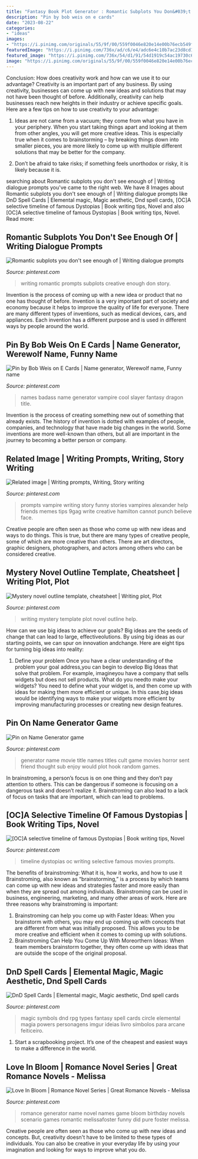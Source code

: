 ```yaml
---
title: "Fantasy Book Plot Generator : Romantic Subplots You Don&#039;t See Enough Of"
description: "Pin by bob weis on e cards"
date: "2023-08-22"
categories:
- "ideas"
images:
- "https://i.pinimg.com/originals/55/9f/00/559f0046e820e14e00b76ecb549fce27.jpg"
featuredImage: "https://i.pinimg.com/736x/ad/c6/e4/adc6e4c10b7ac23d8cd1e653a6dd92f9--have-fun-seaside.jpg"
featured_image: "https://i.pinimg.com/736x/54/d1/91/54d1919c54ac19730c6c3893f00fb31a.jpg"
image: "https://i.pinimg.com/originals/55/9f/00/559f0046e820e14e00b76ecb549fce27.jpg"
---
```



Conclusion: How does creativity work and how can we use it to our advantage?
Creativity is an important part of any business. By using creativity, businesses can come up with new ideas and solutions that may not have been thought of before. Additionally, creativity can help businesses reach new heights in their industry or achieve specific goals. Here are a few tips on how to use creativity to your advantage: 
1. Ideas are not came from a vacuum; they come from what you have in your periphery. When you start taking things apart and looking at them from other angles, you will get more creative ideas. This is especially true when it comes to brainstorming – by breaking things down into smaller pieces, you are more likely to come up with multiple different solutions that may be better for the company. 

2. Don’t be afraid to take risks; if something feels unorthodox or risky, it is likely because it is.

	

		
searching about Romantic subplots you don&#039;t see enough of | Writing dialogue prompts you've came to the right web. We have 8 Images about Romantic subplots you don&#039;t see enough of | Writing dialogue prompts like DnD Spell Cards | Elemental magic, Magic aesthetic, Dnd spell cards, [OC]A selective timeline of famous Dystopias | Book writing tips, Novel and also [OC]A selective timeline of famous Dystopias | Book writing tips, Novel. Read more:
		
    
## Romantic Subplots You Don&#039;t See Enough Of | Writing Dialogue Prompts

<img loading=lazy src="https://i.pinimg.com/736x/85/06/61/8506612169f336f6d69b48240cf55f47--romantic-writing-prompts-story-inspiration.jpg" onerror="this.onerror=null;this.src='https://tse1.mm.bing.net/th?id=OIP.Tn8EObHELr4eN9BdVTW0kAELDp&amp;pid=15.1';" alt="Romantic subplots you don&#039;t see enough of | Writing dialogue prompts">

_Source: pinterest.com_

>writing romantic prompts subplots creative enough don story. 

	

Invention is the process of coming up with a new idea or product that no one has thought of before. Invention is a very important part of society and economy because it helps to improve the quality of life for everyone. There are many different types of inventions, such as medical devices, cars, and appliances. Each invention has a different purpose and is used in different ways by people around the world.

    
## Pin By Bob Weis On E Cards | Name Generator, Werewolf Name, Funny Name

<img loading=lazy src="https://i.pinimg.com/originals/55/9f/00/559f0046e820e14e00b76ecb549fce27.jpg" onerror="this.onerror=null;this.src='https://tse3.mm.bing.net/th?id=OIP.Qc_YKVW1Q5AsvWvkbctrPwHaFi&amp;pid=15.1';" alt="Pin by Bob Weis on E Cards | Name generator, Werewolf name, Funny name">

_Source: pinterest.com_

>names badass name generator vampire cool slayer fantasy dragon title. 

	

Invention is the process of creating something new out of something that already exists. The history of invention is dotted with examples of people, companies, and technology that have made big changes in the world. Some inventions are more well-known than others, but all are important in the journey to becoming a better person or company.

    
## Related Image | Writing Prompts, Writing, Story Writing

<img loading=lazy src="https://i.pinimg.com/originals/1e/dd/14/1edd1485624f9d647285f0d139a8c041.jpg" onerror="this.onerror=null;this.src='https://tse1.mm.bing.net/th?id=OIP.kXsK0dzYs1fvUKaygRnnqQHaKC&amp;pid=15.1';" alt="Related image | Writing prompts, Writing, Story writing">

_Source: pinterest.com_

>prompts vampire writing story funny stories vampires alexander help friends memes tips 9gag write creative hamilton cannot punch believe face. 

	

Creative people are often seen as those who come up with new ideas and ways to do things. This is true, but there are many types of creative people, some of which are more creative than others. There are art directors, graphic designers, photographers, and actors among others who can be considered creative.

    
## Mystery Novel Outline Template, Cheatsheet | Writing Plot, Plot

<img loading=lazy src="https://i.pinimg.com/736x/a7/25/ff/a725ff7803a08137986f4e0e5a8fb985--writing-advice-writing-help.jpg" onerror="this.onerror=null;this.src='https://tse4.mm.bing.net/th?id=OIP.jsRgyql6gr9uH89zSr-dywHaMs&amp;pid=15.1';" alt="Mystery novel outline template, cheatsheet | Writing plot, Plot">

_Source: pinterest.com_

>writing mystery template plot novel outline help. 

	

How can we use big ideas to achieve our goals?
Big ideas are the seeds of change that can lead to large, effectiveolutions. By using big ideas as our starting points, we can spur on innovation andchange. Here are eight tips for turning big ideas into reality:
1. Define your problem
Once you have a clear understanding of the problem your goal address,you can begin to develop Big Ideas that solve that problem. For example, imagineyou have a company that sells widgets but does not sell products. What do you needto make your widgets? You need to define what your widget is, and then come up with ideas for making them more efficient or unique. In this case,big ideas would be identifying ways to make your widgets more efficient by improving manufacturing processes or creating new design features.


    
## Pin On Name Generator Game

<img loading=lazy src="https://i.pinimg.com/736x/9e/41/83/9e418311f33907fa3ba28bdeed05ae02--name-generator-cult-movies.jpg" onerror="this.onerror=null;this.src='https://tse1.mm.bing.net/th?id=OIP.Cbi60MnHKvPftouOvWQhZAHaKY&amp;pid=15.1';" alt="Pin on Name Generator game">

_Source: pinterest.com_

>generator name movie title names titles cult game movies horror sent friend thought sub enjoy would plot hook random games. 

	

In brainstroming, a person’s focus is on one thing and they don’t pay attention to others. This can be dangerous if someone is focusing on a dangerous task and doesn’t realize it. Brainstroming can also lead to a lack of focus on tasks that are important, which can lead to problems.

    
## [OC]A Selective Timeline Of Famous Dystopias | Book Writing Tips, Novel

<img loading=lazy src="https://i.pinimg.com/736x/0e/d3/55/0ed3554f89ce8406a5cd2ee736fb6789.jpg" onerror="this.onerror=null;this.src='https://tse4.mm.bing.net/th?id=OIP.MLYvFLX0fKT3pAiC7ocL2wHaKk&amp;pid=15.1';" alt="[OC]A selective timeline of famous Dystopias | Book writing tips, Novel">

_Source: pinterest.com_

>timeline dystopias oc writing selective famous movies prompts. 

	

The benefits of brainstroming: What it is, how it works, and how to use it
Brainstroming, also known as “brainstorming,” is a process by which teams can come up with new ideas and strategies faster and more easily than when they are spread out among individuals. Brainstroming can be used in business, engineering, marketing, and many other areas of work. Here are three reasons why brainstroming is important: 
1. Brainstroming can help you come up with Faster Ideas: When you brainstorm with others, you may end up coming up with concepts that are different from what was initially proposed. This allows you to be more creative and efficient when it comes to coming up with solutions. 
2. Brainstroming Can Help You Come Up With Moreorthern Ideas: When team members brainstorm together, they often come up with ideas that are outside the scope of the original proposal.

    
## DnD Spell Cards | Elemental Magic, Magic Aesthetic, Dnd Spell Cards

<img loading=lazy src="https://i.pinimg.com/736x/54/d1/91/54d1919c54ac19730c6c3893f00fb31a.jpg" onerror="this.onerror=null;this.src='https://tse2.mm.bing.net/th?id=OIP.ldrDLwjR0Pdyc6av4zhC8gHaKH&amp;pid=15.1';" alt="DnD Spell Cards | Elemental magic, Magic aesthetic, Dnd spell cards">

_Source: pinterest.com_

>magic symbols dnd rpg types fantasy spell cards circle elemental magia powers personagens imgur ideias livro símbolos para arcane feiticeiro. 

	

1. Start a scrapbooking project. It’s one of the cheapest and easiest ways to make a difference in the world.

    
## Love In Bloom | Romance Novel Series | Great Romance Novels - Melissa

<img loading=lazy src="https://i.pinimg.com/736x/ad/c6/e4/adc6e4c10b7ac23d8cd1e653a6dd92f9--have-fun-seaside.jpg" onerror="this.onerror=null;this.src='https://tse2.mm.bing.net/th?id=OIP.QbbqFSFvG78TItbynWgJlgHaKr&amp;pid=15.1';" alt="Love In Bloom | Romance Novel Series | Great Romance Novels - Melissa">

_Source: pinterest.com_

>romance generator name novel names game bloom birthday novels scenario games romantic melissafoster funny did pure foster melissa. 

	

Creative people are often seen as those who come up with new ideas and concepts. But, creativity doesn't have to be limited to these types of individuals. You can also be creative in your everyday life by using your imagination and looking for ways to improve what you do.


